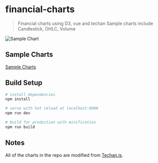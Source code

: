 # financial-charts

> Financial charts using D3, vue and techan
> Sample charts include Candlestick, OHLC, Volume

![Sample Chart](http://vue-fin-charts.herokuapp.com/fin-charts.png?raw=true)

## Sample Charts
[Sample Charts](http://vue-fin-charts.herokuapp.com/#/)

## Build Setup

``` bash
# install dependencies
npm install

# serve with hot reload at localhost:8080
npm run dev

# build for production with minification
npm run build

```

## Notes

All of the charts in the repo are modified from <a href="https://github.com/andredumas/techan.js">
  Techan.js</a>.
